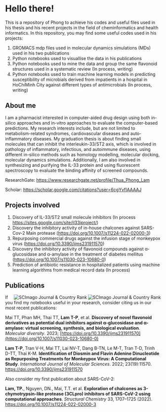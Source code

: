 # Hello there!
This is a repository of Phong to achieve his codes and useful files used in his thesis and his recent projects in the field of cheminformatics and health informatics. 
In this repository, you may find some useful codes used in his projects:
1. GROMACS mdp files used in molecular dynamics simulations (MDs) used in his two publications
2. Python notebooks used to visuallise the data in his publications
3. Python notebooks used to mine the data and group the same flavonoid structures used in a systematic review (In process, writing)
4. Python notebooks used to train machine learning models in predicting susceptibility of microbials derived from impatients in a hospital in HoChiMinh City against different types of antimicrobials (In process, writing)

## About me
I am a pharmacist interested in computer-aided drug design using both in-silico approaches and in-vitro approaches to evaluate the computer-based predictions. My research interests include, but are not limited to metabolism-related syndromes, cardiovascular diseases and auto-inflammatory diseases. My graduation thesis is about finding small molecules that can inhibit the interleukin-33/ST2 axis, which is involved in pathology of inflammatory, infectious, and autoimmune diseases, using different in-silico methods such as homology modelling, molecular docking, molecular dynamics simulations. Additionally, I am also involved in synthesizing and purifying the IL-33 protein and using fluorescent spectroscopy to evaluate the binding affinity of screened compounds. 

ResearchGate: https://www.researchgate.net/profile/Thua_Phong_Lam

Scholar: https://scholar.google.com/citations?user=6cgYvfIAAAAJ

## Projects involved
1. Discovery of IL-33/ST2 small molecule inhibitors (In process https://sites.google.com/site/il33iproject/)
2. Discovery the inhibitory activity of in-house chalcones against SARS-Cov-2 Main protease (https://doi.org/10.1007/s11224-022-02000-3)
3. Repurposing commercial drugs against the infusion stage of monkeypox virus (https://doi.org/10.3390/ijms231911570)
4. Discovery the inhibitory activity of flavonoid compounds against α-glucosidase and α-amylase in the treatment of diabetes mellitus (https://doi.org/10.1007/s11030-023-10680-0)
5. Prediction of antibiotic resistance in hospitalized patients using machine learning algorithms from medical record data (In process)

## Publications
<a href="" title="SCImago Journal &amp; Country Rank"><img border="0" align="right" src="https://www.scimagojr.com/journal_img.php?id=25879" alt="SCImago Journal &amp; Country Rank"  /></a>
<a href="https://www.scimagojr.com/journalsearch.php?q=29053&amp;tip=sid&amp;exact=no" title="SCImago Journal &amp; Country Rank"><img border="0" align="right" src="https://www.scimagojr.com/journal_img.php?id=29053" alt="SCImago Journal &amp; Country Rank"  /></a>
If you find my notebooks useful in your research, consider citing us in our most recent publications:

Mai TT, Phan MH, Thai TT, **Lam T-P**, et al. **Discovery of novel flavonoid derivatives as potential dual inhibitors against α-glucosidase and α-amylase: virtual screening, synthesis, and biological evaluation**. _Molecular diversity_. 2023; [https://doi.org/10.3390/ijms231911570](https://doi.org/10.1007/s11030-023-10680-0)

**Lam T-P**, Tran V-H, Mai TT, Lai NV-T, Dang B-TN, Le M-T, Tran T-D, Trinh D-TT, Thai K-M. **Identification of Diosmin and Flavin Adenine Dinucleotide as Repurposing Treatments for Monkeypox Virus: A Computational Study**. _International Journal of Molecular Sciences_. 2022; 23(19):11570. https://doi.org/10.3390/ijms231911570

Also consider my first publication about SARS-CoV-2:

**Lam, TP.**, Nguyen, DN., Mai, T.T. et al. **Exploration of chalcones as 3-chymotrypsin-like protease (3CLpro) inhibitors of SARS-CoV-2 using computational approaches**. _Structural Chemistry_ 33, 1707–1725 (2022). https://doi.org/10.1007/s11224-022-02000-3
